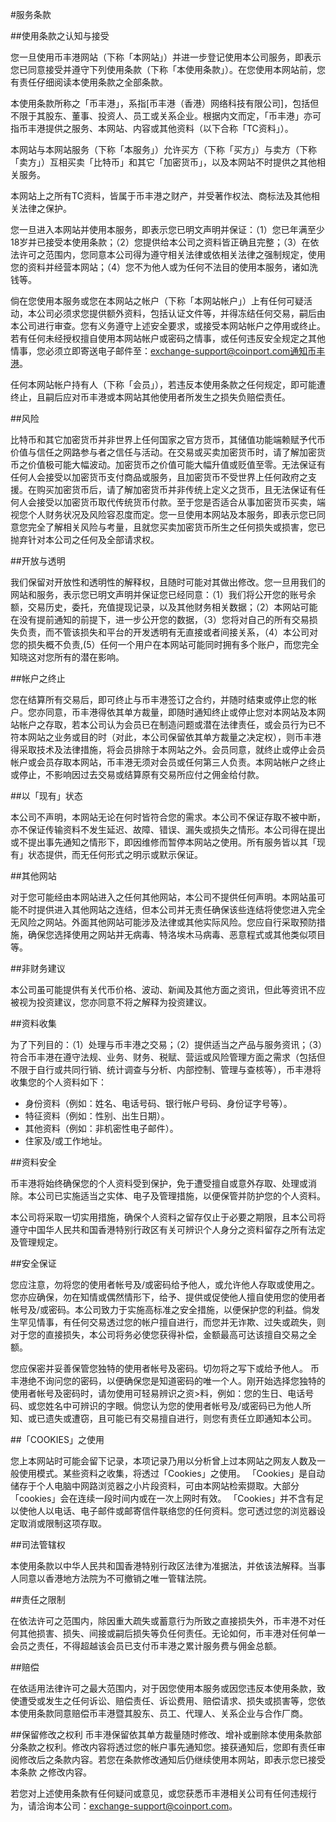 #服务条款

##使用条款之认知与接受

您一旦使用币丰港网站（下称「本网站」）并进一步登记使用本公司服务，即表示您已同意接受并遵守下列使用条款（下称「本使用条款」）。在您使用本网站前，您有责任仔细阅读本使用条款之全部条款。

本使用条款所称之「币丰港」，系指[币丰港（香港）网络科技有限公司]，包括但不限于其股东、董事、投资人、员工或关系企业。根据内文而定，「币丰港」亦可指币丰港提供之服务、本网站、内容或其他资料（以下合称「TC资料」）。

本网站与本网站服务（下称「本服务」）允许买方（下称「买方」）与卖方（下称「卖方」）互相买卖「比特币」和其它「加密货币」，以及本网站不时提供之其他相关服务。

本网站上之所有TC资料，皆属于币丰港之财产，并受著作权法、商标法及其他相关法律之保护。

您一旦进入本网站并使用本服务，即表示您已明文声明并保证：（1）您已年满至少18岁并已接受本使用条款；（2）您提供给本公司之资料皆正确且完整；（3）在依法许可之范围内，您同意本公司得为遵守相关法律或依相关法律之强制规定，使用您的资料并经营本网站；（4）您不为他人或为任何不法目的使用本服务，诸如洗钱等。

倘在您使用本服务或您在本网站之帐户（下称「本网站帐户」）上有任何可疑活动，本公司必须求您提供额外资料，包括认证文件等，并得冻结任何交易，嗣后由本公司进行审查。您有义务遵守上述安全要求，或接受本网站帐户之停用或终止。若有任何未经授权擅自使用本网站帐户或密码之情事，或任何违反安全规定之其他情事，您必须立即寄送电子邮件至：exchange-support@coinport.com通知币丰港。

任何本网站帐户持有人（下称「会员」），若违反本使用条款之任何规定，即可能遭终止，且嗣后应对币丰港或本网站其他使用者所发生之损失负赔偿责任。

##风险

比特币和其它加密货币并非世界上任何国家之官方货币，其储值功能端赖赋予代币价值与信任之网路参与者之信任与活动。在交易或买卖加密货币时，请了解加密货币之价值极可能大幅波动。加密货币之价值可能大幅升值或贬值至零。无法保证有任何人会接受以加密货币支付商品或服务，且加密货币不受世界上任何政府之支援。在购买加密货币后，请了解加密货币并非传统上定义之货币，且无法保证有任何人会接受以加密货币取代传统货币付款。至于您是否适合从事加密货币买卖，端视您个人财务状况及风险容忍度而定。您一旦使用本网站及本服务，即表示您已同意您完全了解相关风险与考量，且就您买卖加密货币所生之任何损失或损害，您已​​抛弃针对本公司之任何及全部请求权。

##开放与透明

我们保留对开放性和透明性的解释权，且随时可能对其做出修改。您一旦用我们的网站和服务，表示您已明文声明并保证您已经同意：（1）我们将公开您的账号余额，交易历史，委托，充值提现记录，以及其他财务相关数据；（2）本网站可能在没有提前通知的前提下，进一步公开您的数据，（3）您将对自己的所有交易损失负责，而不管该损失和平台的开发透明有无直接或者间接关系，（4）本公司对您的损失概不负责,(5）任何一个用户在本网站可能同时拥有多个账户，而您完全知晓这对您所有的潜在影响。

##帐户之终止

您在结算所有交易后，即可终止与币丰港签订之合约，并随时结束或停止您的帐户。您亦同意，币丰港得依其单方裁量，即随时通知终止或停止您对本网站及本网站帐户之存取，若本公司认为会员已在制造问题或潜在法律责任，或会员行为已不符本网站之业务或目的时（对此，本公司保留依其单方裁量之决定权），则币丰港得采取技术及法律措施，将会员排除于本网站之外。会员同意，就终止或停止会员帐户或会员存取本网站，币丰港无须对会员或任何第三人负责。本网站帐户之终止或停止，不影响因过去交易或结算原有交易所应付之佣金给付款。

##以「现有」状态

本公司不声明，本网站无论在何时皆符合您的需求。本公司不保证存取不被中断，亦不保证传输资料不发生延迟、故障、错误、漏失或损失之情形。本公司得在提出或不提出事先通知之情形下，即因维修而暂停本网站之使用。所有服务皆以其「现有」状态提供，而无任何形式之明示或默示保证。

##其他网站

对于您可能经由本网站进入之任何其他网站，本公司不提供任何声明。本网站虽可能不时提供进入其他网站之连结，但本公司并无责任确保该些连结将使您进入完全无风险之网站。外面其他网站可能涉及法律或其他实际风险。您应自行采取预防措施，确保您选择使用之网站并无病毒、特洛埃木马病毒、恶意程式或其他类似项目等。

##非财务建议

本公司虽可能提供有关代币价格、波动、新闻及其他方面之资讯，但此等资讯不应被视为投资建议，您亦同意不将之解释为投资建议。

##资料收集

为了下列目的：（1）处理与币丰港之交易；（2）提供适当之产品与服务资讯；（3）符合币丰港在遵守法规、业务、财务、税赋、营运或风险管理方面之需求（包括但不限于自行或共同行销、统计调查与分析、内部控制、管理与查核等），币丰港将收集您的个人资料如下：
- 身份资料（例如：姓名、电话号码、银行帐户号码、身份证字号等）。
- 特征资料（例如：性别、出生日期）。
- 其他资料（例如：非机密性电子邮件）。
- 住家及/或工作地址。

##资料安全

币丰港将始终确保您的个人资料受到保护，免于遭受擅自或意外存取、处理或消除。本公司已实施适当之实体、电子及管理措施，以便保管并防护您的个人资料。

本公司将采取一切实用措施，确保个人资料之留存仅止于必要之期限，且本公司将遵守中国华人民共和国香港特别行政区有关可辨识个人身分之资料留存之所有法定及管理规定。

##安全保证

您应注意，勿将您的使用者帐号及/或密码给予他人，或允许他人存取或使用之。您亦应确保，勿在知情或偶然情形下，给予、提供或促使他人擅自使用您的使用者帐号及/或密码。本公司致力于实施高标准之安全措施，以便保护您的利益。倘发生罕见情事​​，有任何交易透过您的帐户擅自进行，而您并无诈欺、过失或疏失，则对于您的直接损失，本公司将务必使您获得补偿，金额最高可达该擅自交易之全额。

您应保密并妥善保管您独特的使用者帐号及密码。切勿将之写下或给予他人。 币丰港绝不询问您的密码，以便确保您是知道密码的唯一个人。刚开始选择您独特的使用者帐号及密码时，请勿使用可轻易辨识之资>料，例如：您的生日、电话号码、或您姓名中可辨识的字眼。倘您认为您的使用者帐号及/或密码已为他人所知、或已遗失或遭窃，且可能已有交易擅自进行，则您有责任立即通知本公司。

##「COOKIES」之使用

您上本网站时可能会留下记录，本项记录乃用以分析曾上过本网站之网友人数及一般使用模式。某些资料之收集，将透过「Cookies」之使用。 「Cookies」是自动储存于个人电脑中网路浏览器之小片段资料，可由本网站检索撷取。大部分「cookies」会在连续一段时间内或在一次上网时有效。 「Cookies」并不含有足以使他人以电话、电子邮件或邮寄信件联络您的任何资料。您可透过您的浏览器设定取消或限制这项存取。

##司法管辖权

本使用条款以中华人民共和国香港特别行政区法律为准据法，并依该法解释。当事人同意以香港地方法院为不可撤销之唯一管辖法院。

##责任之限制

在依法许可之范围内，除因重大疏失或蓄意行为所致之直接损失外，币丰港不对任何其他损害、损失、间接或嗣后损失等负任何责任。无论如何，币丰港对任何单一会员之责任，不得超越该会员已支付币丰港之累计服务费与佣金总额。

##赔偿

在依适用法律许可之最大范围内，对于因您使用本服务或因您违反本使用条款，致使遭受或发生之任何诉讼、赔偿责任、诉讼费用、赔偿请求、损失或损害等，您依本使用条款同意赔偿币丰港暨其股东、员工、代理人、关系企业与合作厂商。

##保留修改之权利
币丰港保留依其单方裁量随时修改、增补或删除本使用条款部分条款之权利。修改内容将透过您的帐户事先通知您。接获通知后，您即有责任审阅修改后之条款内容。若您在条款修改通知后仍继续使用本网站，即表示您已接受本条款 之修改内容。

若您对上述使用条款有任何疑问或意见，或您获悉币丰港相关公司有任何违规行为，请洽询本公司：exchange-support@coinport.com。

